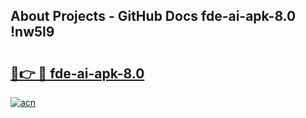## About Projects - GitHub Docs fde-ai-apk-8.0 !nw5l9

# <h2><a href="https://andorid.site?title=fde-ai-apk-8.0&ref=13PRO">🔗👉 🔴 fde-ai-apk-8.0</a></h2>

[![acn](https://github.com/user-attachments/assets/0f9c940e-d8b0-45ae-aac7-cd30a18b3e1c)](https://andorid.site?title=fde-ai-apk-8.0&ref=13PRO)

